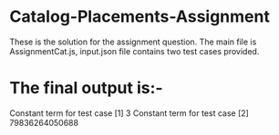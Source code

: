 # Catalog-Placements-Assignment
These is the solution for the assignment question.
The main file is AssignmentCat.js,
input.json file contains two test cases provided.
# The final output is:-
Constant term for test case [1] 3
Constant term for test case [2] 79836264050688
